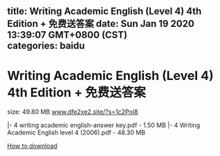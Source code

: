 
title: Writing Academic English (Level 4) 4th Edition + 免费送答案
date: Sun Jan 19 2020 13:39:07 GMT+0800 (CST)    
categories: baidu
---

# Writing Academic English (Level 4) 4th Edition + 免费送答案
size: 49.80 MB
 www.dfe2xe2.site/?s=1c2PoI8
 
|- 4 writing academic english-answer key.pdf - 1.50 MB
|- 4 Writing Academic English level 4 (2006).pdf - 48.30 MB

[How to download](https://bpcam.bemobtrk.com/go/2ceec3aa-1ca2-46d6-b9ff-aaa5c184517c?jno=1403)